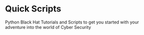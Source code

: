 # Quick Scripts
Python Black Hat Tutorials and Scripts to get you started with your adventure into the world of Cyber Security
